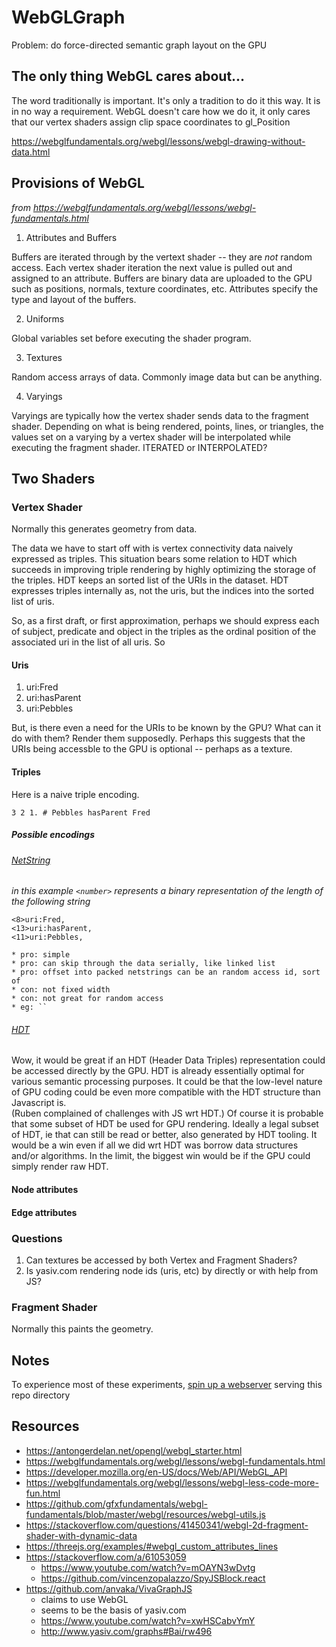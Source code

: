 # WebGLGraph

Problem: do force-directed semantic graph layout on the GPU


## The only thing WebGL cares about...

The word traditionally is important. It's only a tradition to do it this way. It is in no way a requirement. WebGL doesn't care how we do it, it only cares that our vertex shaders assign clip space coordinates to gl_Position

https://webglfundamentals.org/webgl/lessons/webgl-drawing-without-data.html

## Provisions of WebGL

*from https://webglfundamentals.org/webgl/lessons/webgl-fundamentals.html*

1. Attributes and Buffers

Buffers are iterated through by the vertext shader -- they are *not* random access.
Each vertex shader iteration the next value is pulled out and assigned to an attribute.
Buffers are binary data are uploaded to the GPU such as positions, normals, texture
coordinates, etc.  Attributes specify the type and layout of the buffers.

2. Uniforms

Global variables set before executing the shader program.

3. Textures

Random access arrays of data.  Commonly image data but can be anything.

4. Varyings

Varyings are typically how the vertex shader sends data to the fragment shader.
Depending on what is being rendered, points, lines, or triangles,
the values set on a varying by a vertex shader will be interpolated
while executing the fragment shader.  ITERATED or INTERPOLATED?

## Two Shaders

### Vertex Shader

Normally this generates geometry from data.

The data we have to start off with is vertex
connectivity data naively expressed as triples.
This situation bears some relation to HDT which
succeeds in improving triple rendering by highly
optimizing the storage of the triples.
HDT keeps an sorted list of the URIs in the dataset.
HDT expresses triples internally as, not the uris,
but the indices into the sorted list of uris.

So, as a first draft, or first approximation, perhaps
we should express each of subject, predicate and object
in the triples as the ordinal position of the associated
uri in the list of all uris.  So

#### Uris
1. uri:Fred
2. uri:hasParent
3. uri:Pebbles

But, is there even a need for the URIs to be known by the GPU?
What can it do with them? Render them supposedly.
Perhaps this suggests that the URIs being accessble to the GPU is optional --
perhaps as a texture.


#### Triples

Here is a naive triple encoding.

```
3 2 1. # Pebbles hasParent Fred
```

##### Possible encodings

###### [NetString](https://en.wikipedia.org/wiki/Netstring)

*in this example `<number>` represents a binary representation of the length of the following string*

```
<8>uri:Fred,
<13>uri:hasParent,
<11>uri:Pebbles,
```
	* pro: simple
	* pro: can skip through the data serially, like linked list
	* pro: offset into packed netstrings can be an random access id, sort of
	* con: not fixed width
	* con: not great for random access
	* eg: ``
	
###### [HDT](http://www.rdfhdt.org/hdt-binary-format/)

Wow, it would be great if an HDT (Header Data Triples) representation could be accessed directly by the GPU.
HDT is already essentially optimal for various semantic processing purposes.
It could be that the low-level nature of GPU coding could be even more compatible with
the HDT structure than Javascript is.  
(Ruben complained of challenges with JS wrt HDT.)
Of course it is probable that some subset of HDT be used for GPU rendering. Ideally a legal subset of HDT, ie that can still be read or better, also generated by HDT tooling.
It would be a win even if all we did wrt HDT was borrow data structures and/or algorithms. 
In the limit, the biggest win would be if the GPU could simply render raw HDT.



#### Node attributes

#### Edge attributes


### Questions
1. Can textures be accessed by both Vertex and Fragment Shaders?
1. Is yasiv.com rendering node ids (uris, etc) by directly or with help from JS?


### Fragment Shader

Normally this paints the geometry.


## Notes

To experience most of these experiments, [spin up a webserver](https://gist.github.com/willurd/5720255) serving this repo directory


## Resources

* https://antongerdelan.net/opengl/webgl_starter.html
* https://webglfundamentals.org/webgl/lessons/webgl-fundamentals.html
* https://developer.mozilla.org/en-US/docs/Web/API/WebGL_API
* https://webglfundamentals.org/webgl/lessons/webgl-less-code-more-fun.html
* https://github.com/gfxfundamentals/webgl-fundamentals/blob/master/webgl/resources/webgl-utils.js
* https://stackoverflow.com/questions/41450341/webgl-2d-fragment-shader-with-dynamic-data
* https://threejs.org/examples/#webgl_custom_attributes_lines
* https://stackoverflow.com/a/61053059
  * https://www.youtube.com/watch?v=mOAYN3wDvtg
  * https://github.com/vincenzopalazzo/SpyJSBlock.react
* https://github.com/anvaka/VivaGraphJS
  * claims to use WebGL
  * seems to be the basis of yasiv.com
  * https://www.youtube.com/watch?v=xwHSCabvYmY
  * http://www.yasiv.com/graphs#Bai/rw496
  
